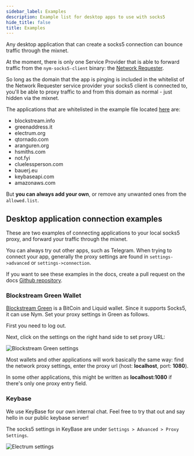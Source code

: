 ```yaml
---
sidebar_label: Examples
description: Example list for desktop apps to use with socks5 
hide_title: false
title: Examples
---
```


Any desktop application that can create a socks5 connection can bounce traffic through the mixnet. 

At the moment, there is only one Service Provider that is able to forward traffic from the `nym-socks5-client` binary: the [Network Requester](/docs/next/run-nym-nodes/nodes/requester). 

So long as the domain that the app is pinging is included in the whitelist of the Network Requester service provider your socks5 client is connected to, you'll be able to proxy traffic to and from this domain as normal - just hidden via the mixnet. 

The applications that are whitelisted in the example file located [here](https://github.com/nymtech/nym/blob/develop/service-providers/network-requester/allowed.list.sample) are: 

* blockstream.info
* greenaddress.it
* electrum.org
* qtornado.com
* aranguren.org
* hsmiths.com
* not.fyi
* cluelessperson.com
* bauerj.eu
* keybaseapi.com
* amazonaws.com
 
But **you can always add your own**, or remove any unwanted ones from the `allowed.list`. 

## Desktop application connection examples
These are two examples of connecting applications to your local socks5 proxy, and forward your traffic through the mixnet. 

You can always try out other apps, such as Telegram. When trying to connect your app, generally the proxy settings are found in `settings->advanced` or `settings->connection`. 

If you want to see these examples in the docs, create a pull request on the docs [Github repository](https://github.com/nymtech/docs). 

### Blockstream Green Wallet 
[Blockstream Green](https://blockstream.com/green/) is a BitCoin and Liquid wallet. Since it supports Socks5, it can use Nym. Set your proxy settings in Green as follows.

First you need to log out.

Next, click on the settings on the right hand side to set proxy URL:

![Blockstream Green settings](/img/docs/wallet-proxy-settings/blockstream-green.gif)

Most wallets and other applications will work basically the same way: find the network proxy settings, enter the proxy url (host: **localhost**, port: **1080**).

In some other applications, this might be written as **localhost:1080** if there's only one proxy entry field.

### Keybase
We use KeyBase for our own internal chat. Feel free to try that out and say hello in our public keybase server!

The socks5 settings in KeyBase are under `Settings > Advanced > Proxy Settings`.

![Electrum settings](/img/docs/keybase-settings.gif)


